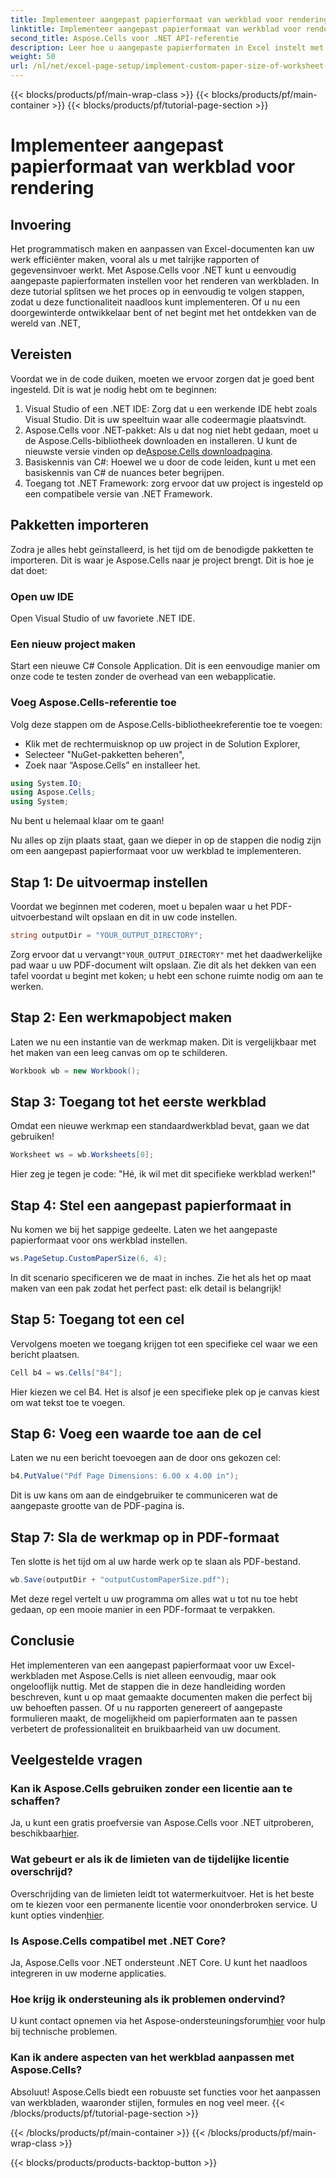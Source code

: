 ```yaml
---
title: Implementeer aangepast papierformaat van werkblad voor rendering
linktitle: Implementeer aangepast papierformaat van werkblad voor rendering
second_title: Aspose.Cells voor .NET API-referentie
description: Leer hoe u aangepaste papierformaten in Excel instelt met Aspose.Cells voor .NET. Stapsgewijze handleiding voor naadloze weergave van werkbladen.
weight: 50
url: /nl/net/excel-page-setup/implement-custom-paper-size-of-worksheet-for-rendering/
---
```


{{< blocks/products/pf/main-wrap-class >}}
{{< blocks/products/pf/main-container >}}
{{< blocks/products/pf/tutorial-page-section >}}

# Implementeer aangepast papierformaat van werkblad voor rendering

## Invoering

Het programmatisch maken en aanpassen van Excel-documenten kan uw werk efficiënter maken, vooral als u met talrijke rapporten of gegevensinvoer werkt. Met Aspose.Cells voor .NET kunt u eenvoudig aangepaste papierformaten instellen voor het renderen van werkbladen. In deze tutorial splitsen we het proces op in eenvoudig te volgen stappen, zodat u deze functionaliteit naadloos kunt implementeren. Of u nu een doorgewinterde ontwikkelaar bent of net begint met het ontdekken van de wereld van .NET,

## Vereisten

Voordat we in de code duiken, moeten we ervoor zorgen dat je goed bent ingesteld. Dit is wat je nodig hebt om te beginnen:

1. Visual Studio of een .NET IDE: Zorg dat u een werkende IDE hebt zoals Visual Studio. Dit is uw speeltuin waar alle codeermagie plaatsvindt.
2. Aspose.Cells voor .NET-pakket: Als u dat nog niet hebt gedaan, moet u de Aspose.Cells-bibliotheek downloaden en installeren. U kunt de nieuwste versie vinden op de[Aspose.Cells downloadpagina](https://releases.aspose.com/cells/net/).
3. Basiskennis van C#: Hoewel we u door de code leiden, kunt u met een basiskennis van C# de nuances beter begrijpen.
4. Toegang tot .NET Framework: zorg ervoor dat uw project is ingesteld op een compatibele versie van .NET Framework.

## Pakketten importeren

Zodra je alles hebt geïnstalleerd, is het tijd om de benodigde pakketten te importeren. Dit is waar je Aspose.Cells naar je project brengt. Dit is hoe je dat doet:

### Open uw IDE

Open Visual Studio of uw favoriete .NET IDE.

### Een nieuw project maken

Start een nieuwe C# Console Application. Dit is een eenvoudige manier om onze code te testen zonder de overhead van een webapplicatie.

### Voeg Aspose.Cells-referentie toe

Volg deze stappen om de Aspose.Cells-bibliotheekreferentie toe te voegen:
- Klik met de rechtermuisknop op uw project in de Solution Explorer,
- Selecteer "NuGet-pakketten beheren",
- Zoek naar “Aspose.Cells” en installeer het.

```csharp
using System.IO;
using Aspose.Cells;
using System;
```

Nu bent u helemaal klaar om te gaan!

Nu alles op zijn plaats staat, gaan we dieper in op de stappen die nodig zijn om een aangepast papierformaat voor uw werkblad te implementeren. 

## Stap 1: De uitvoermap instellen

Voordat we beginnen met coderen, moet u bepalen waar u het PDF-uitvoerbestand wilt opslaan en dit in uw code instellen.

```csharp
string outputDir = "YOUR_OUTPUT_DIRECTORY";
```

 Zorg ervoor dat u vervangt`"YOUR_OUTPUT_DIRECTORY"` met het daadwerkelijke pad waar u uw PDF-document wilt opslaan. Zie dit als het dekken van een tafel voordat u begint met koken; u hebt een schone ruimte nodig om aan te werken.

## Stap 2: Een werkmapobject maken

Laten we nu een instantie van de werkmap maken. Dit is vergelijkbaar met het maken van een leeg canvas om op te schilderen.

```csharp
Workbook wb = new Workbook();
```

## Stap 3: Toegang tot het eerste werkblad

Omdat een nieuwe werkmap een standaardwerkblad bevat, gaan we dat gebruiken! 

```csharp
Worksheet ws = wb.Worksheets[0];
```

Hier zeg je tegen je code: "Hé, ik wil met dit specifieke werkblad werken!" 

## Stap 4: Stel een aangepast papierformaat in

Nu komen we bij het sappige gedeelte. Laten we het aangepaste papierformaat voor ons werkblad instellen.

```csharp
ws.PageSetup.CustomPaperSize(6, 4);
```

In dit scenario specificeren we de maat in inches. Zie het als het op maat maken van een pak zodat het perfect past: elk detail is belangrijk!

## Stap 5: Toegang tot een cel

Vervolgens moeten we toegang krijgen tot een specifieke cel waar we een bericht plaatsen. 

```csharp
Cell b4 = ws.Cells["B4"];
```

Hier kiezen we cel B4. Het is alsof je een specifieke plek op je canvas kiest om wat tekst toe te voegen.

## Stap 6: Voeg een waarde toe aan de cel

Laten we nu een bericht toevoegen aan de door ons gekozen cel:

```csharp
b4.PutValue("Pdf Page Dimensions: 6.00 x 4.00 in");
```

Dit is uw kans om aan de eindgebruiker te communiceren wat de aangepaste grootte van de PDF-pagina is.

## Stap 7: Sla de werkmap op in PDF-formaat

Ten slotte is het tijd om al uw harde werk op te slaan als PDF-bestand.

```csharp
wb.Save(outputDir + "outputCustomPaperSize.pdf");
```

Met deze regel vertelt u uw programma om alles wat u tot nu toe hebt gedaan, op een mooie manier in een PDF-formaat te verpakken.

## Conclusie

Het implementeren van een aangepast papierformaat voor uw Excel-werkbladen met Aspose.Cells is niet alleen eenvoudig, maar ook ongelooflijk nuttig. Met de stappen die in deze handleiding worden beschreven, kunt u op maat gemaakte documenten maken die perfect bij uw behoeften passen. Of u nu rapporten genereert of aangepaste formulieren maakt, de mogelijkheid om papierformaten aan te passen verbetert de professionaliteit en bruikbaarheid van uw document. 

## Veelgestelde vragen

### Kan ik Aspose.Cells gebruiken zonder een licentie aan te schaffen?
 Ja, u kunt een gratis proefversie van Aspose.Cells voor .NET uitproberen, beschikbaar[hier](https://releases.aspose.com/).

### Wat gebeurt er als ik de limieten van de tijdelijke licentie overschrijd?
 Overschrijding van de limieten leidt tot watermerkuitvoer. Het is het beste om te kiezen voor een permanente licentie voor ononderbroken service. U kunt opties vinden[hier](https://purchase.aspose.com/buy).

### Is Aspose.Cells compatibel met .NET Core?
Ja, Aspose.Cells voor .NET ondersteunt .NET Core. U kunt het naadloos integreren in uw moderne applicaties.

### Hoe krijg ik ondersteuning als ik problemen ondervind?
 U kunt contact opnemen via het Aspose-ondersteuningsforum[hier](https://forum.aspose.com/c/cells/9) voor hulp bij technische problemen.

### Kan ik andere aspecten van het werkblad aanpassen met Aspose.Cells?
Absoluut! Aspose.Cells biedt een robuuste set functies voor het aanpassen van werkbladen, waaronder stijlen, formules en nog veel meer.
{{< /blocks/products/pf/tutorial-page-section >}}

{{< /blocks/products/pf/main-container >}}
{{< /blocks/products/pf/main-wrap-class >}}

{{< blocks/products/products-backtop-button >}}
